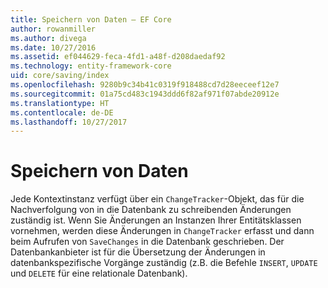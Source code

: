 ```yaml
---
title: Speichern von Daten – EF Core
author: rowanmiller
ms.author: divega
ms.date: 10/27/2016
ms.assetid: ef044629-feca-4fd1-a48f-d208daedaf92
ms.technology: entity-framework-core
uid: core/saving/index
ms.openlocfilehash: 9280b9c34b41c0319f918488cd7d28eeceef12e7
ms.sourcegitcommit: 01a75cd483c1943ddd6f82af971f07abde20912e
ms.translationtype: HT
ms.contentlocale: de-DE
ms.lasthandoff: 10/27/2017
---
```

# <a name="saving-data"></a>Speichern von Daten

Jede Kontextinstanz verfügt über ein `ChangeTracker`-Objekt, das für die Nachverfolgung von in die Datenbank zu schreibenden Änderungen zuständig ist. Wenn Sie Änderungen an Instanzen Ihrer Entitätsklassen vornehmen, werden diese Änderungen in `ChangeTracker` erfasst und dann beim Aufrufen von `SaveChanges` in die Datenbank geschrieben. Der Datenbankanbieter ist für die Übersetzung der Änderungen in datenbankspezifische Vorgänge zuständig (z.B. die Befehle `INSERT`, `UPDATE` und `DELETE` für eine relationale Datenbank).
